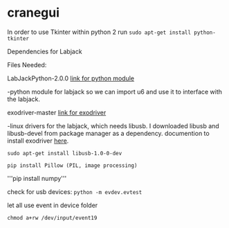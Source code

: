 # cranegui

In order to use Tkinter within python 2 run ```sudo apt-get install python-tkinter```

Dependencies for Labjack

Files Needed:

LabJackPython-2.0.0 [link for python module](https://labjack.com/support/software/examples/ud/labjackpython)

  -python module for labjack so we can import u6 and use it to interface with the labjack.
  
exodriver-master [link for exodriver](https://labjack.com/support/software/installers/ud)

  -linux drivers for the labjack, which needs libusb. I downloaded libusb and libusb-devel from package manager as a    dependency.
  documention to install exodriver [here](https://labjack.com/support/software/installers/exodriver).
  
  ```sudo apt-get install libusb-1.0-0-dev```
  
  ```pip install Pillow (PIL, image processing)```
  
  '''pip install numpy'''
  
  check for usb devices: ```python -m evdev.evtest```
  
  let all use event in device folder
  
  ```chmod a+rw /dev/input/event19```
